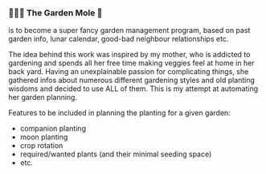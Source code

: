 ### :seedling::bee::herb: The Garden Mole :sunflower:
is to become a super fancy garden management program, based on past garden info, lunar calendar, good-bad neighbour relationships etc.

The idea behind this work was inspired by my mother, who is addicted to gardening and spends all her free time making veggies feel at home in her back yard. 
Having an unexplainable passion for complicating things, she gathered infos about numerous different gardening styles and old planting wisdoms and decided to use ALL of them. This is my attempt at automating her garden planning.

Features to be included in planning the planting for a given garden:
- companion planting
- moon planting
- crop rotation
- required/wanted plants (and their minimal seeding space)
- etc.


